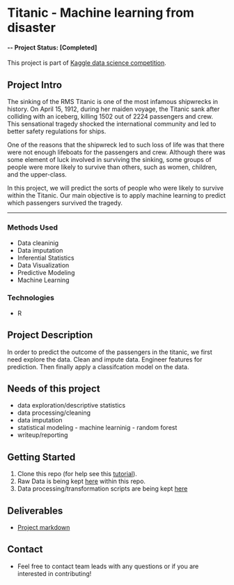 
# Titanic - Machine learning from disaster


#### -- Project Status: [Completed]


This project is part of [Kaggle data science competition](https://www.kaggle.com/c/titanic).

## Project Intro

The sinking of the RMS Titanic is one of the most infamous shipwrecks in history.  On April 15, 1912, during her maiden voyage, the Titanic sank after colliding with an iceberg, killing 1502 out of 2224 passengers and crew. This sensational tragedy shocked the international community and led to better safety regulations for ships.

One of the reasons that the shipwreck led to such loss of life was that there were not enough lifeboats for the passengers and crew. Although there was some element of luck involved in surviving the sinking, some groups of people were more likely to survive than others, such as women, children, and the upper-class.

In this project, we will predict the sorts of people who were likely to survive within the Titanic. Our main objective is to apply machine learning to predict which passengers survived the tragedy.

________

### Methods Used
* Data cleaninig 
* Data imputation
* Inferential Statistics
* Data Visualization
* Predictive Modeling
* Machine Learning

### Technologies
* R 

## Project Description
In order to predict the outcome of the passengers in the titanic, we first need explore the data. Clean and impute data. Engineer features for prediction. Then finally apply a classifcation model on the data.

## Needs of this project

- data exploration/descriptive statistics
- data processing/cleaning
- data imputation
- statistical modeling - machine learninig - random forest
- writeup/reporting

## Getting Started

1. Clone this repo (for help see this [tutorial](https://help.github.com/articles/cloning-a-repository/)).
2. Raw Data is being kept [here](data) within this repo.
3. Data processing/transformation scripts are being kept [here](scripts)


## Deliverables
* [Project markdown](output/Titanic%20-%20machine%20learning.md)

## Contact
* Feel free to contact team leads with any questions or if you are interested in contributing!
